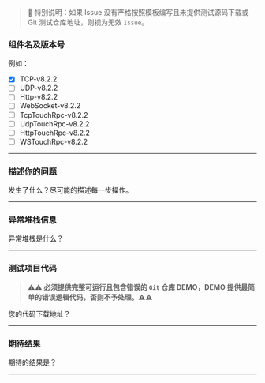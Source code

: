 > 💢 特别说明：如果 Issue 没有严格按照模板编写且未提供测试源码下载或 Git 测试仓库地址，则视为无效 `Issue`。

### 组件名及版本号

例如：

- [x] TCP-v8.2.2
- [ ] UDP-v8.2.2
- [ ] Http-v8.2.2
- [ ] WebSocket-v8.2.2
- [ ] TcpTouchRpc-v8.2.2
- [ ] UdpTouchRpc-v8.2.2
- [ ] HttpTouchRpc-v8.2.2
- [ ] WSTouchRpc-v8.2.2
---

### 描述你的问题

发生了什么？尽可能的描述每一步操作。

---

### 异常堆栈信息

异常堆栈是什么？

---

### 测试项目代码

> **⚠⚠ 必须提供完整可运行且包含错误的 `Git` 仓库 DEMO，DEMO 提供最简单的错误逻辑代码，否则不予处理。⚠⚠**

您的代码下载地址？

---

### 期待结果

期待的结果是？

---